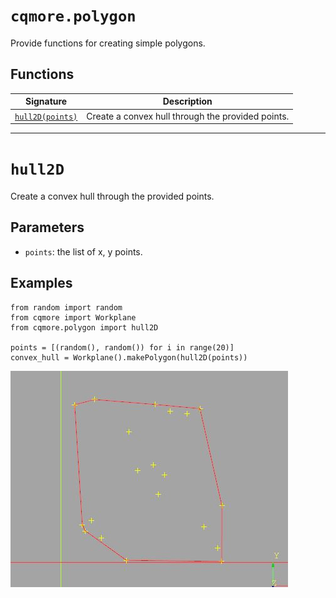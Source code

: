 # `cqmore.polygon`

Provide functions for creating simple polygons.

## Functions

 Signature | Description
--|--
[`hull2D(points)`](polygon.md#hull2D) | Create a convex hull through the provided points. 

----

# `hull2D`

Create a convex hull through the provided points.

## Parameters

- `points`: the list of x, y points. 

## Examples     

    from random import random
    from cqmore import Workplane
    from cqmore.polygon import hull2D

    points = [(random(), random()) for i in range(20)]
    convex_hull = Workplane().makePolygon(hull2D(points)) 

![hull2D](images/polygon_hull2D.JPG)

